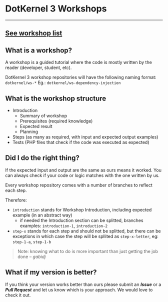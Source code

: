 # DotKernel 3 Workshops
---

## [See workshop list](workshop-list.md)

## What is a workshop?

A workshop is a guided tutorial where the code is mostly written by the reader (developer, student, etc).

DotKernel 3 workshop repositories will have the following naming format: `dotkernel/ws-*`
Eg.: `dotkernel/ws-dependency-injection`

## What is the workshop structure

* Introduction
    * Summary of workshop
    * Prerequisites (required knowledge)
    * Expected result
    * Planning
* Steps (as many as required, with input and expected output examples)
* Tests (PHP files that check if the code was executed as expected)
 

## Did I do the right thing?

If the expected input and output are the same as ours means it worked.
You can always check if your code or logic matches with the one written by us.

Every workshop repository comes with a number of branches to reflect each step.

Therefore:
* `introduction` stands for Workshop Introduction, including expected example (in an abstract way)
  *  if needed the Introduction section can be splitted, branches examples: `introduction-1`, `introduction-2`
* `step-x` stands for each step and should not be splitted, but there can be exceptions in which case the step will be spllited as `step-x-letter`, eg: `step-1-a`, `step-1-b` 

>  Note: knowing what to do is more important than just getting the job done – *gabidj*

## What if my version is better?

If you think your version works better than ours please submit an ***Issue*** or a ***Pull Request*** and let us know which is your approach.
We would love to check it out.

